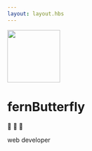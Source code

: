 ```yaml
---
layout: layout.hbs
---
```

<div class="md-col-12 mb2">
  <div class="center p2">
    <img src="/images/profile.jpg" width="120" height="120" class="mb2 circle" />
    <h1 class="h2 mt0">fernButterfly</h1>
    <p class="mb0">🦋 🌺 🌼</p>
    <p class="mb0">web developer</p>
  </div>
</div>
<br/><br/><br/><br/><br/>